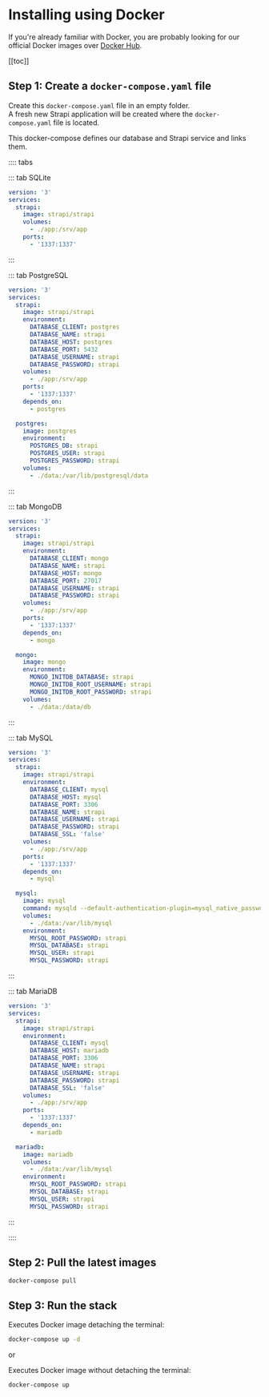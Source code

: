 # Installing using Docker

If you're already familiar with Docker, you are probably looking for our official Docker images over [Docker Hub](https://hub.docker.com/r/strapi/strapi).

[[toc]]

## Step 1: Create a `docker-compose.yaml` file

Create this `docker-compose.yaml` file in an empty folder. <br>
A fresh new Strapi application will be created where the `docker-compose.yaml` file is located.

This docker-compose defines our database and Strapi service and links them.

:::: tabs

::: tab SQLite

```yaml
version: '3'
services:
  strapi:
    image: strapi/strapi
    volumes:
      - ./app:/srv/app
    ports:
      - '1337:1337'
```

:::

::: tab PostgreSQL

```yaml
version: '3'
services:
  strapi:
    image: strapi/strapi
    environment:
      DATABASE_CLIENT: postgres
      DATABASE_NAME: strapi
      DATABASE_HOST: postgres
      DATABASE_PORT: 5432
      DATABASE_USERNAME: strapi
      DATABASE_PASSWORD: strapi
    volumes:
      - ./app:/srv/app
    ports:
      - '1337:1337'
    depends_on:
      - postgres

  postgres:
    image: postgres
    environment:
      POSTGRES_DB: strapi
      POSTGRES_USER: strapi
      POSTGRES_PASSWORD: strapi
    volumes:
      - ./data:/var/lib/postgresql/data
```

:::

::: tab MongoDB

```yaml
version: '3'
services:
  strapi:
    image: strapi/strapi
    environment:
      DATABASE_CLIENT: mongo
      DATABASE_NAME: strapi
      DATABASE_HOST: mongo
      DATABASE_PORT: 27017
      DATABASE_USERNAME: strapi
      DATABASE_PASSWORD: strapi
    volumes:
      - ./app:/srv/app
    ports:
      - '1337:1337'
    depends_on:
      - mongo

  mongo:
    image: mongo
    environment:
      MONGO_INITDB_DATABASE: strapi
      MONGO_INITDB_ROOT_USERNAME: strapi
      MONGO_INITDB_ROOT_PASSWORD: strapi
    volumes:
      - ./data:/data/db
```

:::

::: tab MySQL

```yaml
version: '3'
services:
  strapi:
    image: strapi/strapi
    environment:
      DATABASE_CLIENT: mysql
      DATABASE_HOST: mysql
      DATABASE_PORT: 3306
      DATABASE_NAME: strapi
      DATABASE_USERNAME: strapi
      DATABASE_PASSWORD: strapi
      DATABASE_SSL: 'false'
    volumes:
      - ./app:/srv/app
    ports:
      - '1337:1337'
    depends_on:
      - mysql

  mysql:
    image: mysql
    command: mysqld --default-authentication-plugin=mysql_native_password
    volumes:
      - ./data:/var/lib/mysql
    environment:
      MYSQL_ROOT_PASSWORD: strapi
      MYSQL_DATABASE: strapi
      MYSQL_USER: strapi
      MYSQL_PASSWORD: strapi
```

:::

::: tab MariaDB

```yaml
version: '3'
services:
  strapi:
    image: strapi/strapi
    environment:
      DATABASE_CLIENT: mysql
      DATABASE_HOST: mariadb
      DATABASE_PORT: 3306
      DATABASE_NAME: strapi
      DATABASE_USERNAME: strapi
      DATABASE_PASSWORD: strapi
      DATABASE_SSL: 'false'
    volumes:
      - ./app:/srv/app
    ports:
      - '1337:1337'
    depends_on:
      - mariadb

  mariadb:
    image: mariadb
    volumes:
      - ./data:/var/lib/mysql
    environment:
      MYSQL_ROOT_PASSWORD: strapi
      MYSQL_DATABASE: strapi
      MYSQL_USER: strapi
      MYSQL_PASSWORD: strapi
```

:::

::::

## Step 2: Pull the latest images

```
docker-compose pull
```

## Step 3: Run the stack

Executes Docker image detaching the terminal:
```bash
docker-compose up -d
```

or

Executes Docker image without detaching the terminal:
```bash
docker-compose up
```

